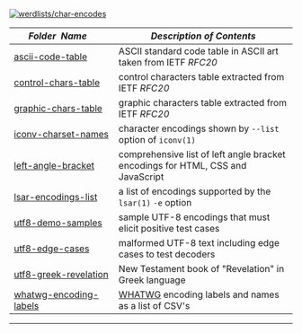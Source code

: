 [![werdlists/char-encodes](https://img.shields.io/badge/werdlists-char_encodes-purple.svg?logo=github&style=popout&longCache=true)](# "werdlists/char-encodes")

|&nbsp;&nbsp;&nbsp;&nbsp;&nbsp;&nbsp;_Folder&nbsp;&nbsp;Name_&nbsp;&nbsp;&nbsp;&nbsp;&nbsp;&nbsp;| _Description of Contents_
|:--------------------|--------------------------------------------------------------------------------------------------------------------------------------------------------
| [ascii-code-table](ascii-code-table.txt) |  ASCII standard code table in ASCII art taken from IETF *RFC20* 
| [control-chars-table](control-chars-table.txt) |  control characters table extracted from IETF *RFC20* 
| [graphic-chars-table](graphic-chars-table.txt) |  graphic characters table extracted from IETF *RFC20* 
| [iconv-charset-names](iconv-charset-names.txt) |  character encodings shown by `--list` option of `iconv(1)` 
| [left-angle-bracket](left-angle-bracket.txt) | comprehensive list of left angle bracket encodings for HTML, CSS and JavaScript  
| [lsar-encodings-list](lsar-encodings-list.txt) |  a list of encodings supported by the `lsar(1)` `-e` option 
| [utf8-demo-samples](utf8-demo-samples.txt) |  sample UTF-8 encodings that must elicit positive test cases 
| [utf8-edge-cases](utf8-edge-cases.txt) |  malformed UTF-8 text including edge cases to test decoders 
| [utf8-greek-revelation](utf8-greek-revelation.txt) |  New Testament book of "Revelation" in Greek language 
| [whatwg-encoding-labels](whatwg-encoding-labels.csv) |  [WHATWG](https://whatwg.org) encoding labels and names as a list of CSV's  

* * *

